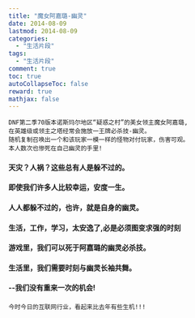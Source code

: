 ```yaml
---
title: "魔女阿嘉璐-幽灵"
date: 2014-08-09
lastmod: 2014-08-09
categories:
  - "生活片段"
tags:
  - "生活片段"
comment: true
toc: true
autoCollapseToc: false
reward: true
mathjax: false
---
```



    DNF第二季70版本诺斯玛尔地区“疑惑之村”的美女领主魔女阿嘉璐,
    在英雄级或领主之塔经常会施放一王牌必杀技-幽灵。
    随机复制召唤出一个和该玩家一模一样的怪物对付玩家，伤害可观。
    本人数次也惨死在自己幽灵的手里!
   
   <!--more--> 

#### 天灾？人祸？这些总有人是躲不过的。

#### 即使我们许多人比较幸运，安度一生。

#### 人人都躲不过的，也许，就是自身的幽灵。

#### 生活，工作，学习，太安逸了,必是必须图变求强的时刻

#### 游戏里，我们可以死于阿嘉璐的幽灵必杀技。

#### 生活里，我们需要时刻与幽灵长袖共舞。

#### --我们没有重来一次的机会!
`今时今日的互联网行业，看起来比去年有些生机!!!`


